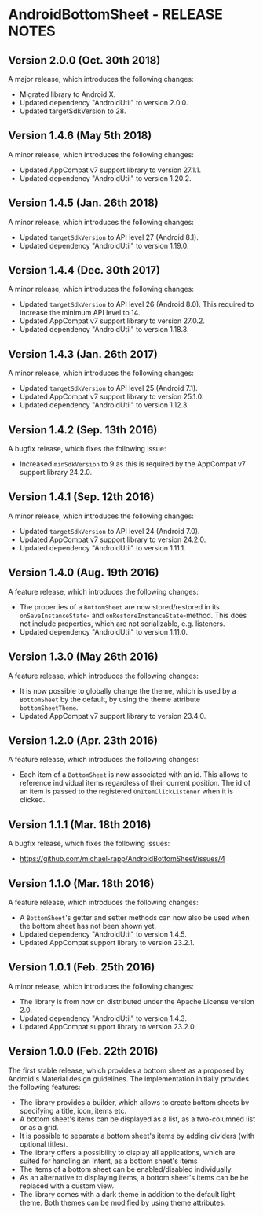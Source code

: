 # AndroidBottomSheet - RELEASE NOTES

## Version 2.0.0 (Oct. 30th 2018)

A major release, which introduces the following changes:

- Migrated library to Android X.
- Updated dependency "AndroidUtil" to version 2.0.0.
- Updated targetSdkVersion to 28.

## Version 1.4.6 (May 5th 2018)

A minor release, which introduces the following changes:

- Updated AppCompat v7 support library to version 27.1.1.
- Updated dependency "AndroidUtil" to version 1.20.2.


## Version 1.4.5 (Jan. 26th 2018)

A minor release, which introduces the following changes:

- Updated `targetSdkVersion` to API level 27 (Android 8.1).
- Updated dependency "AndroidUtil" to version 1.19.0.

## Version 1.4.4 (Dec. 30th 2017)

A minor release, which introduces the following changes:

- Updated `targetSdkVersion` to API level 26 (Android 8.0). This required to increase the minimum API level to 14.
- Updated AppCompat v7 support library to version 27.0.2.
- Updated dependency "AndroidUtil" to version 1.18.3.

## Version 1.4.3 (Jan. 26th 2017)

A minor release, which introduces the following changes:

- Updated `targetSdkVersion` to API level 25 (Android 7.1).
- Updated AppCompat v7 support library to version 25.1.0.
- Updated dependency "AndroidUtil" to version 1.12.3.

## Version 1.4.2 (Sep. 13th 2016)

A bugfix release, which fixes the following issue:

- Increased `minSdkVersion` to 9 as this is required by the AppCompat v7 support library 24.2.0.

## Version 1.4.1 (Sep. 12th 2016)

A minor release, which introduces the following changes:

- Updated `targetSdkVersion` to API level 24 (Android 7.0).
- Updated AppCompat v7 support library to version 24.2.0.
- Updated dependency "AndroidUtil" to version 1.11.1.

## Version 1.4.0 (Aug. 19th 2016)

A feature release, which introduces the following changes:

- The properties of a `BottomSheet` are now stored/restored in its `onSaveInstanceState`- and `onRestoreInstanceState`-method. This does not include properties, which are not serializable, e.g. listeners.
- Updated dependency "AndroidUtil" to version 1.11.0.

## Version 1.3.0 (May 26th 2016)

A feature release, which introduces the following changes:

- It is now possible to globally change the theme, which is used by a `BottomSheet` by the default, by using the theme attribute `bottomSheetTheme`.
- Updated AppCompat v7 support library to version 23.4.0.

## Version 1.2.0 (Apr. 23th 2016)

A feature release, which introduces the following changes:

- Each item of a `BottomSheet` is now associated with an id. This allows to reference individual items regardless of their current position. The id of an item is passed to the registered `OnItemClickListener` when it is clicked.

## Version 1.1.1 (Mar. 18th 2016)

A bugfix release, which fixes the following issues:

- https://github.com/michael-rapp/AndroidBottomSheet/issues/4

## Version 1.1.0 (Mar. 18th 2016)

A feature release, which introduces the following changes:

- A `BottomSheet`'s getter and setter methods can now also be used when the bottom sheet has not been shown yet.
- Updated dependency "AndroidUtil" to version 1.4.5.
- Updated AppCompat support library to version 23.2.1.

## Version 1.0.1 (Feb. 25th 2016)

A minor release, which introduces the following changes:

- The library is from now on distributed under the Apache License version 2.0. 
- Updated dependency "AndroidUtil" to version 1.4.3.
- Updated AppCompat support library to version 23.2.0.

## Version 1.0.0 (Feb. 22th 2016)

The first stable release, which provides a bottom sheet as a proposed by Android's Material design guidelines. The implementation initially provides the following features:

- The library provides a builder, which allows to create bottom sheets by specifying a title, icon, items etc.
- A bottom sheet's items can be displayed as a list, as a two-columned list or as a grid.
- It is possible to separate a bottom sheet's items by adding dividers (with optional titles).
- The library offers a possibility to display all applications, which are suited for handling an Intent, as a bottom sheet's items
- The items of a bottom sheet can be enabled/disabled individually.
- As an alternative to displaying items, a bottom sheet's items can be be replaced with a custom view.
- The library comes with a dark theme in addition to the default light theme. Both themes can be modified by using theme attributes.